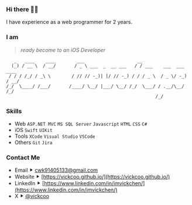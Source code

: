 ### Hi there 👋🏻
I have experience as a web programmer for 2 years.


### I am
> *ready become to an iOS Developer*
```
   _   ____    ____        ___                    __                       
  (_) / __ \  / __/       / _ \ ___  _  __ ___   / / ___    ___  ___   ____
 / / / /_/ / _\ \        / // // -_)| |/ // -_) / / / _ \  / _ \/ -_) / __/
/_/  \____/ /___/       /____/ \__/ |___/ \__/ /_/  \___/ / .__/\__/ /_/   
                                                         /_/               
```

### Skills
* Web `ASP.NET MVC` `MS SQL Server` `Javascript` `HTML` `CSS` `C#`
* iOS `Swift` `UIKit`
* Tools `XCode` `Visual Studio` `VSCode`
* Others `Git` `Jira`

### Contact Me
* Email ⯈ [cwk91405133@gmail.com](mailto:cwk91405133@gmail.com)
* Website ⯈ [https://vickcoo.github.io/](https://vickcoo.github.io/)
* LinkedIn ⯈ [https://www.linkedin.com/in/imvickchen/](https://www.linkedin.com/in/imvickchen/)
* X ⯈ [@vickcoo](https://twitter.com/vickcoo)


<!--
**imvick/imvick** is a ✨ _special_ ✨ repository because its `README.md` (this file) appears on your GitHub profile.

Here are some ideas to get you started:

- 🔭 I’m currently working on ...
- 🌱 I’m currently learning ...
- 👯 I’m looking to collaborate on ...
- 🤔 I’m looking for help with ...
- 💬 Ask me about ...
- 📫 How to reach me: ...
- 😄 Pronouns: ...
- ⚡ Fun fact: ...
-->
